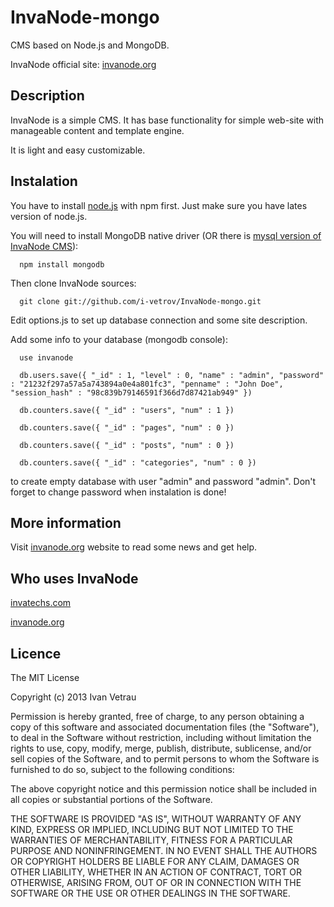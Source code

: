 InvaNode-mongo
==============

CMS based on Node.js and MongoDB.

InvaNode official site: [invanode.org](http://www.invanode.org)

## Description

InvaNode is a simple CMS. It has base functionality for simple web-site with manageable content and template engine.

It is light and easy customizable.


## Instalation

You have to install [node.js](https://github.com/joyent/node) with npm first. Just make sure you have lates version of node.js.

You will need to install MongoDB native driver (OR there is <a href="https://github.com/i-vetrov/InvaNode/">mysql version of InvaNode CMS</a>):

      npm install mongodb

Then clone InvaNode sources:
    
      git clone git://github.com/i-vetrov/InvaNode-mongo.git

Edit options.js to set up database connection and some site description.

Add some info to your database (mongodb console):
      
      use invanode

      db.users.save({ "_id" : 1, "level" : 0, "name" : "admin", "password" : "21232f297a57a5a743894a0e4a801fc3", "penname" : "John Doe", "session_hash" : "98c839b79146591f366d7d87421ab949" })

      db.counters.save({ "_id" : "users", "num" : 1 })

      db.counters.save({ "_id" : "pages", "num" : 0 })

      db.counters.save({ "_id" : "posts", "num" : 0 })

      db.counters.save({ "_id" : "categories", "num" : 0 })


 to create empty database with user "admin" and password "admin". Don't forget to change password when instalation is done!

## More information

Visit [invanode.org](http://www.invanode.org) website to read some news and get help.

## Who uses InvaNode

[invatechs.com](http://www.invatechs.com/)

[invanode.org](http://www.invanode.org/)

## Licence ##

The MIT License

Copyright (c) 2013 Ivan Vetrau

Permission is hereby granted, free of charge, to any person obtaining a copy of this software and associated documentation files (the "Software"), to deal in the Software without restriction, including without limitation the rights to use, copy, modify, merge, publish, distribute, sublicense, and/or sell copies of the Software, and to permit persons to whom the Software is furnished to do so, subject to the following conditions:

The above copyright notice and this permission notice shall be included in all copies or substantial portions of the Software.

THE SOFTWARE IS PROVIDED "AS IS", WITHOUT WARRANTY OF ANY KIND, EXPRESS OR IMPLIED, INCLUDING BUT NOT LIMITED TO THE WARRANTIES OF MERCHANTABILITY, FITNESS FOR A PARTICULAR PURPOSE AND NONINFRINGEMENT. IN NO EVENT SHALL THE AUTHORS OR COPYRIGHT HOLDERS BE LIABLE FOR ANY CLAIM, DAMAGES OR OTHER LIABILITY, WHETHER IN AN ACTION OF CONTRACT, TORT OR OTHERWISE, ARISING FROM, OUT OF OR IN CONNECTION WITH THE SOFTWARE OR THE USE OR OTHER DEALINGS IN THE SOFTWARE.